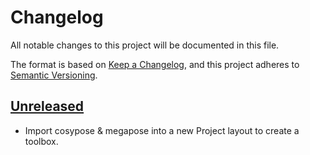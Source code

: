 # Changelog

All notable changes to this project will be documented in this file.

The format is based on [Keep a Changelog](https://keepachangelog.com/en/1.0.0/),
and this project adheres to [Semantic Versioning](https://semver.org/spec/v2.0.0.html).

## [Unreleased]

- Import cosypose & megapose into a new Project layout to create a toolbox.


[unreleased]: https://github.com/agimus-project/happypose
